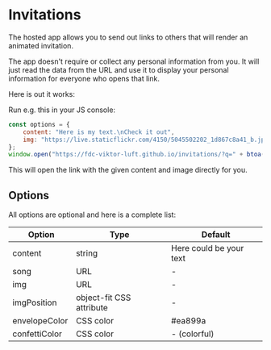 # Invitations

The hosted app allows you to send out links to others that will render an animated invitation.

The app doesn't require or collect any personal information from you. It will just read the data from the URL
and use it to display your personal information for everyone who opens that link.

Here is out it works:

Run e.g. this in your JS console:

```js
const options = {
    content: "Here is my text.\nCheck it out",
    img: "https://live.staticflickr.com/4150/5045502202_1d867c8a41_b.jpg"
};
window.open("https://fdc-viktor-luft.github.io/invitations/?q=" + btoa(JSON.stringify(options)));
```

This will open the link with the given content and image directly for you.

## Options

All options are optional and here is a complete list:

| Option | Type | Default |
|-|-|-|
| content | string | Here could be your text |
| song | URL | - |
| img | URL | - |
| imgPosition | object-fit CSS attribute | - |
| envelopeColor | CSS color | #ea899a |
| confettiColor | CSS color | - (colorful) |
